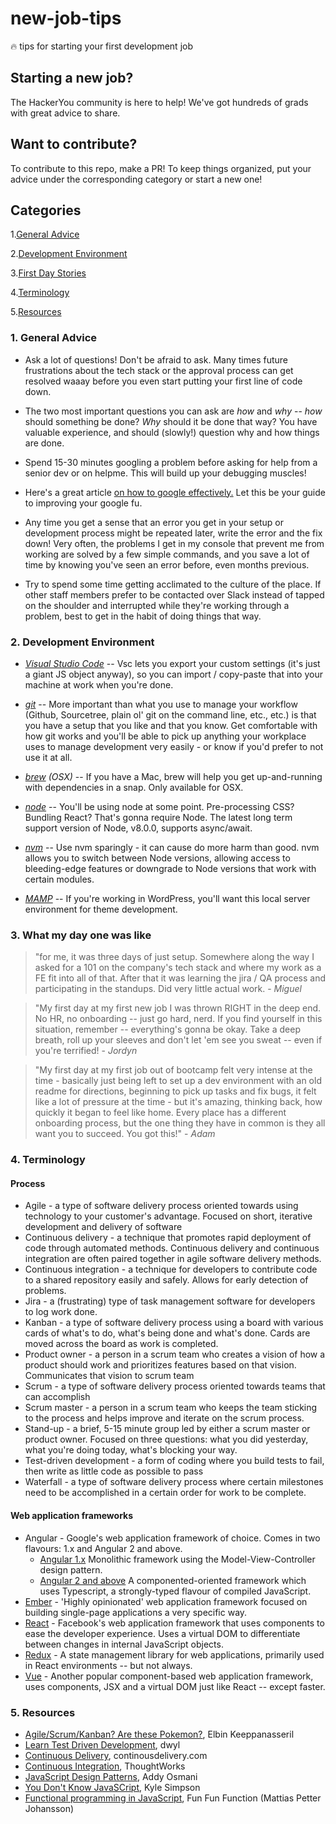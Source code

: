 # new-job-tips
🔥 tips for starting your first development job 

## Starting a new job?

The HackerYou community is here to help! We've got hundreds of grads with great advice to share.

## Want to contribute?

To contribute to this repo, make a PR! To keep things organized, put your advice under the corresponding category or start a new one!

## Categories

1.[General Advice](#general_advice)

2.[Development Environment](#dev_environment)

3.[First Day Stories](#day_one)

4.[Terminology](#terminology)

5.[Resources](#resources)

### 1. General Advice <a name="general_advice"></a>

* Ask a lot of questions! Don't be afraid to ask. Many times future frustrations about the tech stack or the approval process can get resolved waaay before you even start putting your first line of code down.  

* The two most important questions you can ask are *how* and *why* -- *how* should something be done? *Why* should it be done that way? You have valuable experience, and should (slowly!) question why and how things are done.

* Spend 15-30 minutes googling a problem before asking for help from a senior dev or on helpme. This will build up your debugging muscles!

* Here's a great article <a href="http://motto.time.com/4116259/google-search/">on how to google effectively.</a> Let this be your guide to improving your google fu.

* Any time you get a sense that an error you get in your setup or development process might be repeated later, write the error and the fix down! Very often, the problems I get in my console that prevent me from working are solved by a few simple commands, and you save a lot of time by knowing you've seen an error before, even months previous.

* Try to spend some time getting acclimated to the culture of the place. If other staff members prefer to be contacted over Slack instead of tapped on the shoulder and interrupted while they're working through a problem, best to get in the habit of doing things that way.

### 2. Development Environment <a name="dev_environment"></a>

* _[Visual Studio Code](https://code.visualstudio.com/)_ -- Vsc lets you export your custom settings (it's just a giant JS object anyway), so you can import / copy-paste that into your machine at work when you're done.

* _[git](https://git-scm.com/)_ -- More important than what you use to manage your workflow (Github, Sourcetree, plain ol' git on the command line, etc., etc.) is that you have a setup that you like and that you know. Get comfortable with how git works and you'll be able to pick up anything your workplace uses to manage development very easily - or know if you'd prefer to not use it at all.

* _[brew](https://brew.sh/) (OSX)_ -- If you have a Mac, brew will help you get up-and-running with dependencies in a snap. Only available for OSX.

* _[node](https://nodejs.org/en/)_ -- You'll be using node at some point. Pre-processing CSS? Bundling React? That's gonna require Node. The latest long term support version of Node, v8.0.0, supports async/await.

* _[nvm](https://github.com/creationix/nvm)_ -- Use nvm sparingly - it can cause do more harm than good. nvm allows you to switch between Node versions, allowing access to bleeding-edge features or downgrade to Node versions that work with certain modules.

* _[MAMP](https://www.mamp.info/en/)_ -- If you're working in WordPress, you'll want this local server environment for theme development.

### 3. What my day one was like <a name="day_one"></a>

> "for me, it was three days of just setup. Somewhere along the way I asked for a 101 on the company's tech stack and where my work as a FE fit into all of that. After that it was learning the jira / QA process and participating in the standups. Did very little actual work. - _Miguel_

> "My first day at my first new job I was thrown RIGHT in the deep end. No HR, no onboarding -- just go hard, nerd. If you find yourself in this situation, remember -- everything's gonna be okay. Take a deep breath, roll up your sleeves and don't let 'em see you sweat -- even if you're terrified! - _Jordyn_

> "My first day at my first job out of bootcamp felt very intense at the time - basically just being left to set up a dev environment with an old readme for directions, beginning to pick up tasks and fix bugs, it felt like a lot of pressure at the time - but it's amazing, thinking back, how quickly it began to feel like home. Every place has a different onboarding process, but the one thing they have in common is they all want you to succeed. You got this!" - _Adam_

### 4. Terminology <a name="terminology"></a>

#### Process
* Agile - a type of software delivery process oriented towards using technology to your customer's advantage. Focused on short, iterative development and delivery of software
* Continuous delivery - a technique that promotes rapid deployment of code through automated methods. Continuous delivery and continuous integration are often paired together in agile software delivery methods.
* Continuous integration - a technique for developers to contribute code to a shared repository easily and safely. Allows for early detection of problems.
* Jira - a (frustrating) type of task management software for developers to log work done.
* Kanban - a type of software delivery process using a board with various cards of what's to do, what's being done and what's done. Cards are moved across the board as work is completed.
* Product owner - a person in a scrum team who creates a vision of how a product should work and prioritizes features based on that vision. Communicates that vision to scrum team
* Scrum - a type of software delivery process oriented towards teams that can accomplish
* Scrum master - a person in a scrum team who keeps the team sticking to the process and helps improve and iterate on the scrum process.
* Stand-up - a brief, 5-15 minute group led by either a scrum master or product owner. Focused on three questions: what you did yesterday, what you're doing today, what's blocking your way.
* Test-driven development - a form of coding where you build tests to fail, then write as little code as possible to pass
* Waterfall - a type of software delivery process where certain milestones need to be accomplished in a certain order for work to be complete.

#### Web application frameworks
* Angular - Google's web application framework of choice. Comes in two flavours: 1.x and Angular 2 and above.
    - [Angular 1.x](https://angularjs.org/) Monolithic framework using the Model-View-Controller design pattern.
    - [Angular 2 and above](https://angular.io/) A componented-oriented framework which uses Typescript, a strongly-typed flavour of compiled JavaScript.
* [Ember](https://www.emberjs.com/) - 'Highly opinionated' web application framework focused on building single-page applications a very specific way.
* [React](https://reactjs.org) - Facebook's web application framework that uses components to ease the developer experience. Uses a virtual DOM to differentiate between changes in internal JavaScript objects.
* [Redux](https://redux.js.org/) - A state management library for web applications, primarily used in React environments -- but not always.
* [Vue](https://vuejs.org/) - Another popular component-based web application framework, uses components, JSX and a virtual DOM just like React -- except faster.

### 5. Resources
* [Agile/Scrum/Kanban? Are these Pokemon?](https://medium.com/@elbincodes/agile-scrum-kanban-are-these-pokemon-de8f32b64817), Elbin Keeppanasseril
* [Learn Test Driven Development](https://github.com/dwyl/learn-tdd), dwyl
* [Continuous Delivery](https://continuousdelivery.com), continousdelivery.com
* [Continuous Integration](https://www.thoughtworks.com/continuous-integration), ThoughtWorks
* [JavaScript Design Patterns](https://addyosmani.com/resources/essentialjsdesignpatterns/book/), Addy Osmani
* [You Don't Know JavaSCript](https://github.com/getify/You-Dont-Know-JS), Kyle Simpson
* [Functional programming in JavaScript](https://www.youtube.com/playlist?list=PL0zVEGEvSaeEd9hlmCXrk5yUyqUag-n84), Fun Fun Function (Mattias Petter Johansson)

